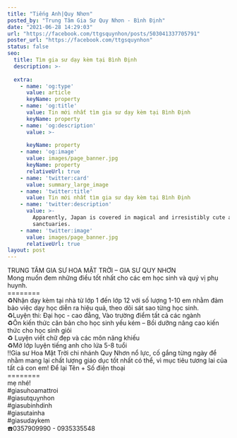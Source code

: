 ```yaml
---
title: "Tiếng Anh|Quy Nhơn"
posted_by: "Trung Tâm Gia Sư Quy Nhơn - Bình Định"
date: "2021-06-28 14:29:03"
url: "https://facebook.com/ttgsquynhon/posts/503041337705791"
poster_url: "https://facebook.com/ttgsquynhon"
status: false
seo:
  title: Tìm gia sư dạy kèm tại Bình Định
  description: >-
    
  extra:
    - name: 'og:type'
      value: article
      keyName: property
    - name: 'og:title'
      value: Tin mới nhất tìm gia sư dạy kèm tại Bình Định
      keyName: property
    - name: 'og:description'
      value: >-
        
      keyName: property
    - name: 'og:image'
      value: images/page_banner.jpg
      keyName: property
      relativeUrl: true
    - name: 'twitter:card'
      value: summary_large_image
    - name: 'twitter:title'
      value: Tin mới nhất tìm gia sư dạy kèm tại Bình Định
    - name: 'twitter:description'
      value: >-
        Apparently, Japan is covered in magical and irresistibly cute animal
        sanctuaries.
    - name: 'twitter:image'
      value: images/page_banner.jpg
      relativeUrl: true
layout: post
---
```

TRUNG TÂM GIA SƯ HOA MẶT TRỜI – GIA SƯ QUY NHƠN<br>Mong muốn đem những điều tốt nhất cho các em học sinh và quý vị phụ huynh.<br>========<br>♻️Nhận dạy kèm tại nhà từ lớp 1 đến lớp 12 với số lượng 1-10 em nhằm đảm bảo việc dạy học diễn ra hiệu quả, theo dõi sát sao từng học sinh.<br>♻️Luyện thi: Đại học - cao đẳng, Vào trường điểm tất cả các ngành<br>♻️Ôn kiến thức căn bản cho học sinh yếu kém – Bồi dưỡng nâng cao kiến thức cho học sinh giỏi<br>♻️ Luyện viết chữ đẹp và các môn năng khiếu<br>♻️Mở lớp luyện tiếng anh cho lứa 5-8 tuổi<br>‼️Gia sư Hoa Mặt Trời chi nhánh Quy Nhơn nổ lực, cố gắng từng ngày để nhằm mang lại chất lượng giáo dục tốt nhất có thể, vì mục tiêu tương lai của tất cả con em! Để lại Tên + Số điện thoại<br>========<br>mẹ nhé!<br>#giasuhoamattroi<br>#giasutquỵnhon<br>#giasubinhdinh<br>#giasutainha<br>#giasudaykem<br>☎️0357909990 - 0935335548
